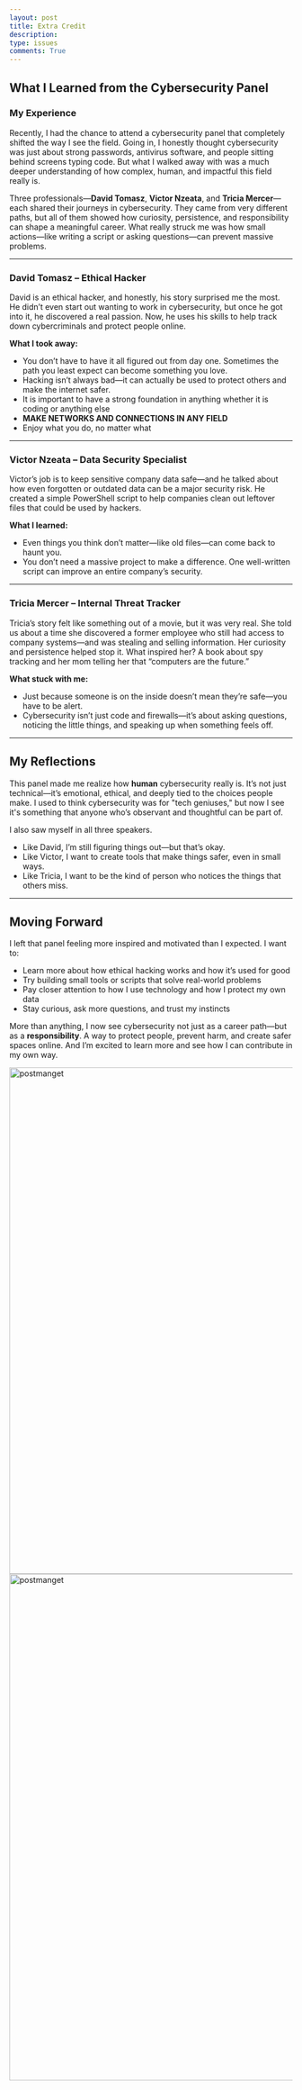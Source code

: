 ```yaml
---
layout: post
title: Extra Credit
description: 
type: issues
comments: True
---
```


## What I Learned from the Cybersecurity Panel

### My Experience  
Recently, I had the chance to attend a cybersecurity panel that completely shifted the way I see the field. Going in, I honestly thought cybersecurity was just about strong passwords, antivirus software, and people sitting behind screens typing code. But what I walked away with was a much deeper understanding of how complex, human, and impactful this field really is.

Three professionals—**David Tomasz**, **Victor Nzeata**, and **Tricia Mercer**—each shared their journeys in cybersecurity. They came from very different paths, but all of them showed how curiosity, persistence, and responsibility can shape a meaningful career. What really struck me was how small actions—like writing a script or asking questions—can prevent massive problems.

---

### David Tomasz – Ethical Hacker  
David is an ethical hacker, and honestly, his story surprised me the most. He didn’t even start out wanting to work in cybersecurity, but once he got into it, he discovered a real passion. Now, he uses his skills to help track down cybercriminals and protect people online.  

**What I took away:**  
- You don’t have to have it all figured out from day one. Sometimes the path you least expect can become something you love.  
- Hacking isn’t always bad—it can actually be used to protect others and make the internet safer.
- It is important to have a strong foundation in anything whether it is coding or anything else
- **MAKE NETWORKS AND CONNECTIONS IN ANY FIELD**
- Enjoy what you do, no matter what

---

### Victor Nzeata – Data Security Specialist  
Victor’s job is to keep sensitive company data safe—and he talked about how even forgotten or outdated data can be a major security risk. He created a simple PowerShell script to help companies clean out leftover files that could be used by hackers.  

**What I learned:**  
- Even things you think don’t matter—like old files—can come back to haunt you.  
- You don’t need a massive project to make a difference. One well-written script can improve an entire company’s security.

---

### Tricia Mercer – Internal Threat Tracker  
Tricia’s story felt like something out of a movie, but it was very real. She told us about a time she discovered a former employee who still had access to company systems—and was stealing and selling information. Her curiosity and persistence helped stop it. What inspired her? A book about spy tracking and her mom telling her that “computers are the future.”  

**What stuck with me:**  
- Just because someone is on the inside doesn’t mean they’re safe—you have to be alert.  
- Cybersecurity isn’t just code and firewalls—it’s about asking questions, noticing the little things, and speaking up when something feels off.

---

## My Reflections  
This panel made me realize how **human** cybersecurity really is. It’s not just technical—it’s emotional, ethical, and deeply tied to the choices people make. I used to think cybersecurity was for "tech geniuses," but now I see it's something that anyone who’s observant and thoughtful can be part of.

I also saw myself in all three speakers.  
- Like David, I’m still figuring things out—but that’s okay.  
- Like Victor, I want to create tools that make things safer, even in small ways.  
- Like Tricia, I want to be the kind of person who notices the things that others miss.

---

## Moving Forward  
I left that panel feeling more inspired and motivated than I expected. I want to:

- Learn more about how ethical hacking works and how it’s used for good  
- Try building small tools or scripts that solve real-world problems  
- Pay closer attention to how I use technology and how I protect my own data  
- Stay curious, ask more questions, and trust my instincts  

More than anything, I now see cybersecurity not just as a career path—but as a **responsibility**. A way to protect people, prevent harm, and create safer spaces online. And I’m excited to learn more and see how I can contribute in my own way.


<img src="{{site.baseurl}}/images/IMG_0888.JPG" width="900" alt="postmanget">

<img src="{{site.baseurl}}/images/IMG_0892.JPG" width="900" alt="postmanget">